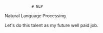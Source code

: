                 # NLP
Natural Language Processing
  
Let's do this talent as my future well paid job.
 
